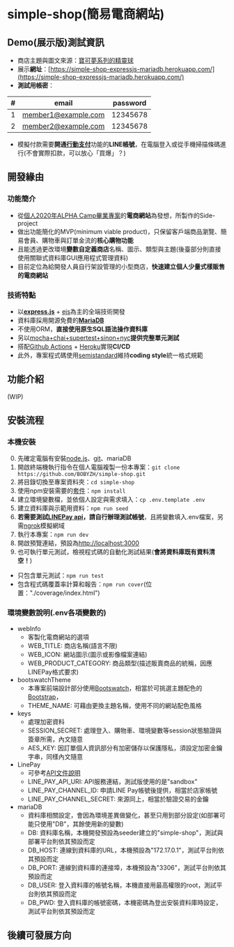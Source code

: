 # simple-shop(簡易電商網站)
## Demo(展示版)測試資訊
- 商店主題與圖文來源：[寶可夢系列的精靈球](https://wiki.52poke.com/zh-hant/%E7%B2%BE%E9%9D%88%E7%90%83)
- 展示**網址**：[https://simple-shop-expressjs-mariadb.herokuapp.com/](https://simple-shop-expressjs-mariadb.herokuapp.com/)
- **測試用帳密**：

| # | email | password |
|---- | ----  | ----  |
| 1 | member1@example.com | 12345678 |  
| 2 | member2@example.com | 12345678 |

- 模擬付款需要**開通**[**行動支付**](https://pay.line.me/portal/tw/main)功能的**LINE帳號**，在電腦登入或從手機掃描條碼進行(不會實際扣款，可以放心「買爆」？)

## 開發緣由
### 功能簡介
- 從[個人2020年ALPHA Camp畢業專案](https://github.com/BOBYZH/not-citiesocial)的**電商網站**為發想，所製作的Side-project
- 做出功能簡化的MVP(minimum viable product)，只保留客戶端商品瀏覽、簡易會員、購物車與訂單金流的**核心購物功能**
- 且能透過更改環境**變數自定義商店**名稱、圖示、類型與主題(後臺部分則直接使用關聯式資料庫GUI應用程式管理資料)
- 目前定位為給開發人員自行架設管理的小型商店，**快速建立個人少量式樣販售的電商網站**
### 技術特點
- 以[**express.js**](https://expressjs.com/zh-tw/) + [ejs](https://ejs.co/)為主的全端技術開發
- 資料庫採用開源免費的[**MariaDB**](https://mariadb.org/)
- 不使用ORM，**直接使用原生SQL語法操作資料庫**
- 另以[mocha+chai+supertest+sinon+nyc](https://medium.com/@stupidcoding/%E5%9C%A8node-js%E5%AF%AB%E6%B8%AC%E8%A9%A6-mocha-chai%E6%96%B7%E8%A8%80%E5%BA%AB-supertest%E6%A8%A1%E6%93%AC%E9%80%A3%E7%B7%9A-sinon%E6%9B%BF%E8%BA%AB-nyc%E7%B5%B1%E8%A8%88%E8%A6%86%E8%93%8B%E7%8E%87-f736c423b893)**提供完整單元測試**
- 搭配[Github Actions](https://docs.github.com/cn/actions) + [Heroku](https://www.heroku.com/platform)實現**CI/CD**
- 此外，專案程式碼使用[semistandard](https://ithelp.ithome.com.tw/articles/10241920)維持**coding style**統一格式規範

## 功能介紹
(WIP)

## 安裝流程
### 本機安裝
0. 先確定電腦有安裝[node.js](https://nodejs.org/zh-tw/download/)、[git](https://git-scm.com/downloads)、mariaDB
1. 開啟終端機執行指令在個人電腦複製一份本專案：`git clone https://github.com/BOBYZH/simple-shop.git`
2. 將目錄切換至專案資料夾：`cd simple-shop`
3. 使用npm安裝需要的[套件](https://github.com/BOBYZH/simple-shop/blob/main/package.json#L12)：`npm install`
4. 建立環境變數檔，並依個人設定與需求填入：`cp .env.template .env`
5. 建立資料庫與示範用資料：`npm run seed`
6. **若需要測試[LINEPay api](https://pay.line.me/jp/developers/main/main?locale=zh_TW)，請自行辦理測試帳號**，且將變數填入.env檔案，另需[ngrok](https://ngrok.com/)模擬網域
7. 執行本專案：`npm run dev`
8. 開啟預覽連結，預設為[http://localhost:3000](http://localhost:3000)
9. 也可執行單元測試，檢視程式碼的自動化測試結果(**會將資料庫既有資料清空！**)
  - 只包含單元測試：`npm run test`
  - 包含程式碼覆蓋率計算和報告：`npm run cover`(位置："./coverage/index.html")

### 環境變數說明(.env各項變數的)
- webInfo 
  - 客製化電商網站的選項
  - WEB_TITLE: 商店名稱(語言不限)
  - WEB_ICON: 網站圖示(圖示或影像檔案連結)
  - WEB_PRODUCT_CATEGORY: 商品類型(描述販賣商品的統稱，因應LINEPay格式要求)
- bootswatchTheme
  - 本專案前端設計部分使用[Bootswatch](https://bootswatch.com/)，相當於可挑選主題配色的[Bootstrap](https://bootstrap5.hexschool.com/)，
  - THEME_NAME: 可藉由更換主題名稱，使用不同的網站配色風格
- keys
  - 處理加密資料
  - SESSION_SECRET: 處理登入、購物車、環境變數等session狀態驗證與簽章所需，內文隨意
  - AES_KEY: 因訂單個人資訊部分有加密儲存以保護隱私，須設定加密金鑰字串，同樣內文隨意
- LinePay
  - 可參考[API文件說明](https://pay.line.me/jp/developers/apis/onlineApis?locale=zh_TW)
  - LINE_PAY_API_URI: API服務連結，測試版使用的是"sandbox"
  - LINE_PAY_CHANNEL_ID: 申請LINE Pay帳號後提供，相當於店家帳號
  - LINE_PAY_CHANNEL_SECRET: 來源同上，相當於驗證交易的金鑰
- mariaDB
  - 資料庫相關設定，會因為環境差異做變化，甚至只用到部分設定(如部署可能只使用"DB"，其餘使用新的變數)
  - DB: 資料庫名稱，本機開發預設為seeder建立的"simple-shop"，測試與部署平台則依其預設而定
  - DB_HOST: 連線到資料庫的URL，本機預設為"172.17.0.1"，測試平台則依其預設而定
  - DB_PORT: 連線到資料庫的連接埠，本機預設為"3306"，測試平台則依其預設而定
  - DB_USER: 登入資料庫的帳號名稱，本機直接用最高權限的root，測試平台則依其預設而定
  - DB_PWD: 登入資料庫的帳號密碼，本機密碼為登出安裝資料庫時設定，測試平台則依其預設而定

## 後續可發展方向
